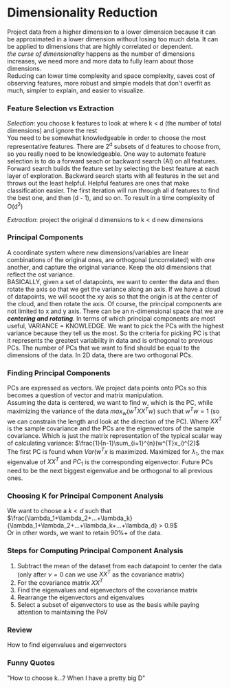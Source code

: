 # Dimensionality Reduction
Project data from a higher dimension to a lower dimension because it can be approximated in a lower dimension without losing too much data. It can be applied to dimensions that are highly correlated or dependent.  
*the curse of dimensionality* happens as the number of dimensions increases, we need more and more data to fully learn about those dimensions.  
Reducing can lower time complexity and space complexity, saves cost of observing features, more robust and simple models that don't overfit as much, simpler to explain, and easier to visualize.  

### Feature Selection vs Extraction
*Selection*: you choose k features to look at where k < d (the number of total dimensions) and ignore the rest  
You need to be somewhat knowledgeable in order to choose the most representative features. There are 2<sup>d</sup> subsets of d features to choose from, so you really need to be knowledgeable. One way to automate feature selection is to do a forward seach or backward search (AI) on all features. Forward search builds the feature set by selecting the best feature at each layer of exploration. Backward search starts with all features in the set and throws out the least helpful. Helpful features are ones that make classification easier. The first iteration will run through all d features to find the best one, and then (d - 1), and so on. To result in a time complexity of O(d<sup>2</sup>)

*Extraction*: project the original d dimensions to k < d new dimensions 

### Principal Components
A coordinate system where new dimensions/variables are linear combinations of the original ones, are orthogonal (uncorrelated) with one another, and capture the original variance. Keep the old dimensions that reflect the ost variance.  
BASICALLY, given a set of datapoints, we want to center the data and then rotate the axis so that we get the variance along an axis. If we have a cloud of datapoints, we will scoot the xy axis so that the origin is at the center of the cloud, and then rotate the axis. Of course, the principal components are not limited to x and y axis. There can be an n-dimensional space that we are ***centering and rotating***. In terms of which principal components are most useful, VARIANCE = KNOWLEDGE. We want to pick the PCs with the highest variance because they tell us the most. So the criteria for picking PC is that it represents the greatest variability in data and is orthogonal to previous PCs. The number of PCs that we want to find should be equal to the dimensions of the data. In 2D data, there are two orthogonal PCs.  

### Finding Principal Components
PCs are expressed as vectors. We project data points onto PCs so this becomes a question of vector and matrix manipulation.  
Assuming the data is centered, we want to find *w*, which is the PC, while maximizing the variance of the data $max_w(w^{T}XX^{T}w)$ such that $w^{T}w=1$ (so we can constrain the length and look at the direction of the PC). Where $XX^{T}$ is the sample covariance and the PCs are the eigenvectors of the sample covariance. Which is just the matrix representation of the typical scalar way of calculating variance: 
$\frac{1}{n-1}\sum_{i=1}^{n}(w^{T}x_i)^{2}$  
The first PC is found when $Var(w^{T}x$ is maximized. Maximized for $\lambda_1$, the max eigenvalue of $XX^{T}$ and $PC_1$ is the corresponding eigenvector. Future PCs need to be the next biggest eigenvalue and be orthogonal to all previous ones. 

### Choosing K for Principal Component Analysis
We want to choose a $k < d$ such that $\frac{\lambda_1+\lambda_2+...+\lambda_k}{\lambda_1+\lambda_2+...+\lambda_k+...+\lambda_d} > 0.9$  
Or in other words, we want to retain 90%+ of the data. 

### Steps for Computing Principal Component Analysis
1. Subtract the mean of the dataset from each datapoint to center the data (only after $\nu=0$ can we use $XX^{T}$ as the covariance matrix)
2. For the covariance matrix $XX^{T}$
3. Find the eigenvalues and eigenvectors of the covariance matrix
4. Rearrange the eigenvectors and eigenvalues
5. Select a subset of eigenvectors to use as the basis while paying attention to maintaining the PoV

### Review
How to find eigenvalues and eigenvectors

### Funny Quotes
"How to choose k...? When I have a pretty big D"